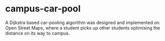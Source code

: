 # campus-car-pool
A Dijkstra based car-pooling algorithm was designed and implemented on Open Street Maps, where a student picks up other students optimising the distance on its way to campus. 
